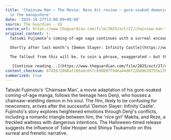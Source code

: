 ```yaml
---
title: 'Chainsaw Man – The Movie: Reze Arc review – gore-soaked demonic anime squats
  in the manopshere'
date: '2025-10-27T13:00:09+00:00'
source: The Guardian - US
source_url: https://www.theguardian.com/film/2025/oct/27/chainsaw-man-the-movie-reze-arc-review-tatsuki-fujimoto-manga
original_content: |-
  Tatsuki Fujimoto’s coming-of-age saga continues with a surreal encounter with a chainsaw-wielding demon living in a teenager’s soul

  Shortly after last month’s [Demon Slayer: Infinity Castle](https://www.theguardian.com/film/2025/sep/08/demon-slayer-kimetsu-no-yaiba-infinity-castle-review-anime-series) – confirmed last weekend as the highest-grossing anime feature of all time – a big-screen outing for a movie adaptation of what, in manga terms, is a relative upstart: Tatsuki Fujimoto’s gore-soaked coming-of-age saga, first serialised in 2018. Standard critical guidance applies: what will doubtless be catnip for fans is likely to prove varyingly baffling for newcomers, arriving late to a frenetic game offering few chances for catchup. The latter camp might, however, cling to the Halloween-adjacent release date as a partial decryption device: Fujimoto’s teenage hero Denji (voiced by Kikunosuke Toya) has a chainsaw-wielding demon squatting in his soul, suggesting the twin influences of Tobe Hooper and Shinya Tsukamoto.

  The fallout from this will be, to coin a phrase, exaggerated – but the underlying emotions remain legible, maybe even relatable. Dopey slacker Denji is torn between two romantic prospects: notionally nice girl Makita, who appeals to his cultured side, and freckled, jade-eyed waitress Reze, who invites our boy to break into school after hours to skinny-dip. She’s a gal to elevate his heart rate; pity she’s also hellbent on ripping Denji’s heart out.

   [Continue reading...](https://www.theguardian.com/film/2025/oct/27/chainsaw-man-the-movie-reze-arc-review-tatsuki-fujimoto-manga)
content_checksum: 8782672088af105abc657c898097f94ea44d0f22bd9b39755e17b8f68f4c52c5
summarized: true
---
```


Tatsuki Fujimoto's 'Chainsaw Man', a movie adaptation of his gore-soaked coming-of-age manga, follows the teenage hero Denji, who houses a chainsaw-wielding demon in his soul. The film, likely to be confusing for newcomers, arrives after the successful 'Demon Slayer: Infinity Castle'. Fujimoto's story explores heightened emotions through Denji's conflicts, including a romantic triangle between him, the 'nice girl' Makita, and Reze, a freckled waitress with dangerous intentions. The Halloween-timed release suggests the influence of Tobe Hooper and Shinya Tsukamoto on this surreal and frenetic narrative.